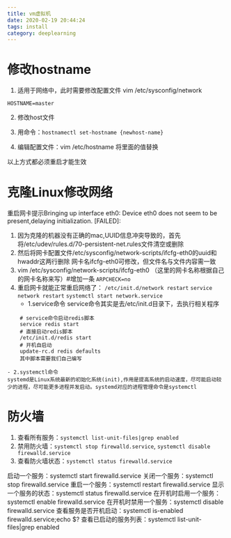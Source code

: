 ```yaml
---
title: vm虚拟机
date: 2020-02-19 20:44:24
tags: install
category: deeplearning
---
```


# 修改hostname
1. 适用于网络中，此时需要修改配置文件   vim  /etc/sysconfig/network
```
HOSTNAME=master
```
2. 修改host文件

3. 用命令：`hostnamectl set-hostname {newhost-name}`

4. 编辑配置文件：vim  /etc/hostname  将里面的值替换

以上方式都必须重启才能生效

# 克隆Linux修改网络
重启网卡提示Bringing up interface eth0:  Device eth0 does not seem to be present,delaying initialization.                    [FAILED]:
1. 因为克隆的机器没有正确的mac,UUID信息冲突导致的，首先将/etc/udev/rules.d/70-persistent-net.rules文件清空或删除
2. 然后将网卡配置文件/etc/sysconfig/network-scripts/ifcfg-eth0的uuid和hwaddr这两行删除
网卡名ifcfg-eth0可修改，但文件名与文件内容需一致
3. vim /etc/sysconfig/network-scripts/ifcfg-eth0  （这里的网卡名称根据自己的网卡名称来写）#增加一条  `ARPCHECK=no`
4. 重启网卡就能正常重启网络了：
`/etc/init.d/network restart`
`service network restart`
`systemctl start network.service`
	- 1.service命令
	service命令其实是去/etc/init.d目录下，去执行相关程序
```
	# service命令启动redis脚本
	service redis start
	# 直接启动redis脚本
	/etc/init.d/redis start
	# 开机自启动
	update-rc.d redis defaults
	其中脚本需要我们自己编写
```
	- 2.systemctl命令
	systemd是Linux系统最新的初始化系统(init),作用是提高系统的启动速度，尽可能启动较少的进程，尽可能更多进程并发启动。systemd对应的进程管理命令是systemctl

# 防火墙
1. 查看所有服务：`systemctl list-unit-files|grep enabled`
2. 禁用防火墙：`systemctl stop firewalld.service`, `systemctl disable firewalld.service`
3. 查看防火墙状态：`systemctl status firewalld.service`

启动一个服务：systemctl start firewalld.service
关闭一个服务：systemctl stop firewalld.service
重启一个服务：systemctl restart firewalld.service
显示一个服务的状态：systemctl status firewalld.service
在开机时启用一个服务：systemctl enable firewalld.service
在开机时禁用一个服务：systemctl disable firewalld.service
查看服务是否开机启动：systemctl is-enabled firewalld.service;echo $?
查看已启动的服务列表：systemctl list-unit-files|grep enabled

